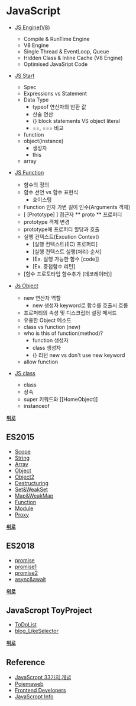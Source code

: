 # JavaScript

- [JS Engine(V8)](./Modern%20JS/JS_Engine.md)

  - Compile & RunTime Engine
  - V8 Engine
  - Single Thread & EventLoop, Queue
  - Hidden Class & Inline Cache (V8 Engine)
  - Optimised JavaSript Code

- [JS Start](./Modern%20JS/JS_start.md)

  - Spec
  - Expressions vs Statement
  - Data Type
    - typeof 연산자의 반환 값
    - 산술 연산
    - {} block statements VS object literal
    - ==, === 비교
  - function
  - object(instance)
    - 생성자
    - this
  - array

- [JS Function](./Modern%20JS/JS_Function.md)

  - 함수의 정의
  - 함수 선언 vs 함수 표현식
    - 호이스팅
  - Function 인자 가변 길이 인수(Arguments 객체)
  - [ [Prototype] ] 접근자 ** proto ** 프로퍼티
  - prototype 객체 변경
  - prototype에 프로퍼티 할당과 호출
  - 실행 컨텍스트(Excution Context)
    - [실행 컨텍스트(EC) 프로퍼티]
    - [실행 컨텍스트 실행(처리) 순서]
    - [Ex. 실행 가능한 함수 [code]]
    - [Ex. 중첩함수 리턴]
  - [함수 프로토타입 함수추가 (데코레이터)]

- [Js Object](./Modern%20JS/JS_Object.md)

  - new 연산자 역할
    - new 생성자 keyword로 함수를 호출시 흐름
  - 프로퍼티의 속성 및 디스크립터 설정 메서드
  - 유용한 Object 메소드
  - class vs function (new)
  - who is this of function(method)?
    - function 생성자
    - class 생성자
    - {} 리턴 new vs don't use new keyword
  - allow function

- [JS class](./Modern%20JS/JS_class.md)

  - class
  - 상속
  - super 키워드와 [[HomeObject]]
  - instanceof

**[위로](#javascript)**

## ES2015

- [Scope](<./ES2015(ES6)/Scope>)
- [String](<./ES2015(ES6)/String>)
- [Array](<./ES2015(ES6)/Array>)
- [Object](<./ES2015(ES6)/Object>)
- [Object2](<./ES2015(ES6)/Object2>)
- [Destructuring](<./ES2015(ES6)/Destructuring>)
- [Set&WeakSet](<./ES2015(ES6)/Set%26WeakSet>)
- [Map&WeakMap](<./ES2015(ES6)/Map%WeakMap>)
- [Function](<./ES2015(ES6)/Function>)
- [Module](<./ES2015(ES6)/Module>)
- [Proxy](<./ES2015(ES6)/Proxy>)

**[위로](#javascript)**

## ES2018

- [promise](https://github.com/JaeYeopHan/Interview_Question_for_Beginner/tree/master/JavaScript#promise)
- [promise1](<./ES2018/7.%EC%BD%9C%EB%B0%B1%EA%B3%BC%20%ED%94%84%EB%A1%9C%EB%AF%B8%EC%8A%A4(Promise)%EB%B9%84%EA%B5%90.js>)
- [promise2](./ES2018/8.PromiseAPI.js)
- [async&await](./ES2018/9.async%26await.js)

**[위로](#javascript)**

## JavaScropt ToyProject

- [ToDoList](https://github.com/yjkwon07/Front-End/tree/master/JS/ToDoList)
- [blog_LikeSelector](<https://github.com/yjkwon07/Front-End/tree/master/blog_LikeSelector(ES6)>)

**[위로](#javascript)**

## Reference

- [JavaScropt 33가지 개념](https://velog.io/@jakeseo_me/series/33conceptsofjavascript)
- [Poiemaweb](https://poiemaweb.com/)
- [Frontend Developers](https://github.com/FEDevelopers)
- [JavaScropt Info](https://ko.javascript.info)
